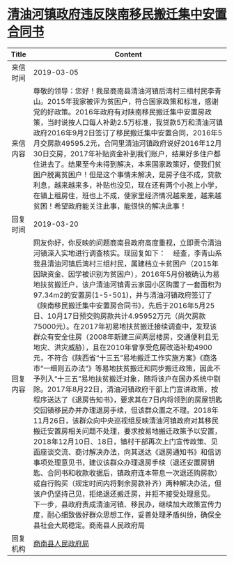 # <a href="http://www.shangluo.gov.cn/zmhd/ldxxxx.jsp?urltype=leadermail.LeaderMailContentUrl&wbtreeid=1112&leadermailid=5156">清油河镇政府违反陕南移民搬迁集中安置合同书</a>
|Title|Content|
|:---:|---|
|来信时间|2019-03-05|
|来信内容|尊敬的领导：您好！我是商南县清油河镇后湾村三组村民李青山。2015年我家被评为贫困户，符合国家政策和标准，感谢党的好政策。2016年政府有对陕南移民搬迁集中安置房政策，当时说按人口每人补助2.5万标准，我贷款5万和清油河镇政府2016年9月2日签订了移民搬迁集中安置合同，2016年5月交房款49595.2元，合同里清油河镇政府说好2016年12月30日交房，2017年补贴资金补到我们账户，结果好多住户都住进去了。结果至今未得到解决，本来国家政策好，使我们贫困户脱离贫困户！但是这个事情未解决，是房子住不成，贷款利息，越来越来多，补贴也没见，现在还有两个小孩上小学，在镇上租房住，班也上不成，使家里经济情况越来差，越来越贫困！希望政府能关注此事，能很快的解决此事！|
|回复时间|2019-03-20|
|回复内容|网友你好，你反映的问题商南县政府高度重视，立即责令清油河镇深入实地进行调查核实。现回复如下：    经查，李青山系我县清油河镇后湾村三组村民，属建档立卡贫困户（2015年因缺资金、因学被识别为贫困户），2016年5月份被确认为易地扶贫搬迁户，该户清油河镇青云家园小区购置了一套面积为97.34m2的安置房(1-5-501)，并与清油河镇政府签订了《陕南移民搬迁集中安置房合同书》，先后于2016年5月25日、10月17日预交购房款共计4.95952万元（尚欠房款75000元）。在2017年初易地扶贫搬迁接续调查中，发现该群众有安全住房（2008年新建三间两层楼房，交通便利且无地灾、洪灾威胁），且在2010年曾享受危房改造补助4900元，不符合《陕西省“十三五”易地搬迁工作实施方案》《商洛市“一细则五办法”》等易地扶贫搬迁和同步搬迁政策，因此不予列入“十三五”易地扶贫搬迁对象，随将该户在国办系统中剔除。2017年8月22日，清油河镇政府干部上门宣讲政策，按程序送达了《退房告知书》，要求其在7日内将领到的房屋钥匙交回镇移民办并办理退房手续，但该群众置之不理。2018年11月26日，该群众向中央巡视组反映清油河镇政府对其移民搬迁安置房相关问题不处理，要求按易地搬迁政策予以安置，2018年12月10日、18日，镇村干部再次上门宣传政策、见面座谈交流、商讨解决办法，向其送达《退房通知书》和信访事项处理意见书，建议该群众办理退房手续（退还安置房钥匙、合同书和收款收据后，镇政府连本带息一次退还购房款）或自行购买（规定时间内将剩余房款补齐）两种解决办法，但该户仍坚持己见，拒绝退还搬迁房，并拒不接受处理意见。    下一步，县政府责成清油河镇、移民办，继续加大政策宣传力度，耐心细致做好群众思想工作，妥善处理矛盾纠纷，确保全县社会大局稳定。商南县人民政府局|
|回复机构|<a href="../../categories/agencies/商南县人民政府局.md">商南县人民政府局</a>|
